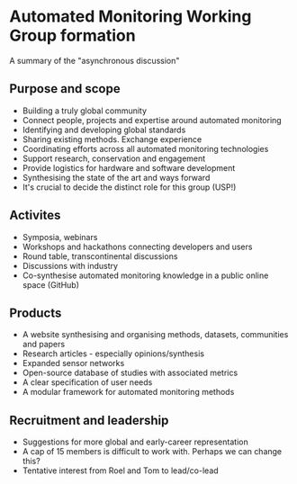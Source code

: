 # Automated Monitoring Working Group formation

A summary of the "asynchronous discussion"

## Purpose and scope

* Building a truly global community
* Connect people, projects and expertise around automated monitoring
* Identifying and developing global standards
* Sharing existing methods. Exchange experience
* Coordinating efforts across all automated monitoring technologies
* Support research, conservation and engagement
* Provide logistics for hardware and software development
* Synthesising the state of the art and ways forward
* It's crucial to decide the distinct role for this group (USP!)

## Activites

* Symposia, webinars
* Workshops and hackathons connecting developers and users
* Round table, transcontinental discussions
* Discussions with industry
* Co-synthesise automated monitoring knowledge in a public online space (GitHub)

## Products

* A website synthesising and organising methods, datasets, communities and papers
* Research articles - especially opinions/synthesis
* Expanded sensor networks
* Open-source database of studies with associated metrics
* A clear specification of user needs
* A modular framework for automated monitoring methods

## Recruitment and leadership

* Suggestions for more global and early-career representation
* A cap of 15 members is difficult to work with. Perhaps we can change this?
* Tentative interest from Roel and Tom to lead/co-lead
